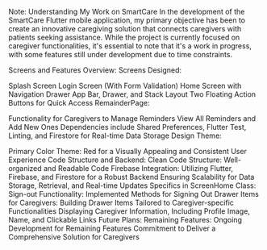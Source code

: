 Note: Understanding My Work on SmartCare
In the development of the SmartCare Flutter mobile application, my primary objective has been to create an innovative caregiving solution that connects caregivers with patients seeking assistance. While the project is currently focused on caregiver functionalities, it's essential to note that it's a work in progress, with some features still under development due to time constraints.

Screens and Features Overview:
Screens Designed:

Splash Screen
Login Screen (With Form Validation)
Home Screen with Navigation Drawer
App Bar, Drawer, and Stack Layout
Two Floating Action Buttons for Quick Access
RemainderPage:

Functionality for Caregivers to Manage Reminders
View All Reminders and Add New Ones
Dependencies include Shared Preferences, Flutter Test, Linting, and Firestore for Real-time Data Storage
Design Theme:

Primary Color Theme: Red for a Visually Appealing and Consistent User Experience
Code Structure and Backend:
Clean Code Structure:
Well-organized and Readable Code
Firebase Integration:
Utilizing Flutter, Firebase, and Firestore for a Robust Backend
Ensuring Scalability for Data Storage, Retrieval, and Real-time Updates
Specifics in ScreenHome Class:
Sign-out Functionality:
Implemented Methods for Signing Out
Drawer Items for Caregivers:
Building Drawer Items Tailored to Caregiver-specific Functionalities
Displaying Caregiver Information, Including Profile Image, Name, and Clickable Links
Future Plans:
Remaining Features:
Ongoing Development for Remaining Features
Commitment to Deliver a Comprehensive Solution for Caregivers
